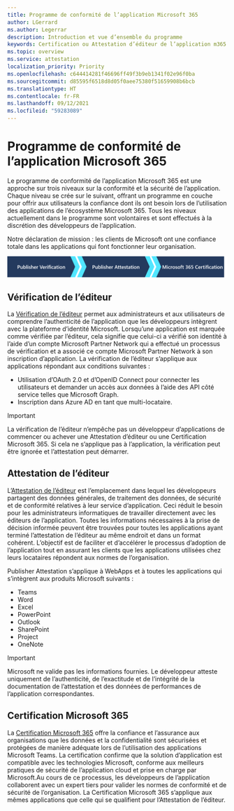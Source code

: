 ```yaml
---
title: Programme de conformité de l’application Microsoft 365
author: LGerrard
ms.author: Legerrar
description: Introduction et vue d’ensemble du programme
keywords: Certification ou Attestation d’éditeur de l’application m365 Microsoft 365
ms.topic: overview
ms.service: attestation
localization_priority: Priority
ms.openlocfilehash: c644414281f46696ff49f3b9eb1341f02e96f0ba
ms.sourcegitcommit: d85595f6518d8d05f0aee75380f51659908b6bcb
ms.translationtype: HT
ms.contentlocale: fr-FR
ms.lasthandoff: 09/12/2021
ms.locfileid: "59283089"
---
```

# <a name="microsoft-365-app-compliance-program"></a>Programme de conformité de l’application Microsoft 365

Le programme de conformité de l’application Microsoft 365 est une approche sur trois niveaux sur la conformité et la sécurité de l’application. Chaque niveau se crée sur le suivant, offrant un programme en couche pour offrir aux utilisateurs la confiance dont ils ont besoin lors de l’utilisation des applications de l’écosystème Microsoft 365. Tous les niveaux actuellement dans le programme sont volontaires et sont effectués à la discrétion des développeurs de l’application. 

Notre déclaration de mission : les clients de Microsoft ont une confiance totale dans les applications qui font fonctionner leur organisation.

  ![Approche à trois niveaux vers la conformité de l’application](media/Microsoft-App-Compliance-Overview.png) 

## <a name="publisher-verification"></a>Vérification de l’éditeur

La [Vérification de l’éditeur](https://docs.microsoft.com/azure/active-directory/develop/publisher-verification-overview) permet aux administrateurs et aux utilisateurs de comprendre l’authenticité de l’application que les développeurs intègrent avec la plateforme d’identité Microsoft. Lorsqu’une application est marquée comme vérifiée par l’éditeur, cela signifie que celui-ci a vérifié son identité à l’aide d’un compte Microsoft Partner Network qui a effectué un processus de vérification et a associé ce compte Microsoft Partner Network à son inscription d’application.
La vérification de l’éditeur s’applique aux applications répondant aux conditions suivantes :  
- Utilisation d’OAuth 2.0 et d’OpenID Connect pour connecter les utilisateurs et demander un accès aux données à l’aide des API côté service telles que Microsoft Graph. 
- Inscription dans Azure AD en tant que multi-locataire.  

> [!IMPORTANT]
> La vérification de l’éditeur n’empêche pas un développeur d’applications de commencer ou achever une Attestation d’éditeur ou une Certification Microsoft 365. Si cela ne s’applique pas à l’application, la vérification peut être ignorée et l’attestation peut démarrer.

## <a name="publisher-attestation"></a>Attestation de l’éditeur

L’[Attestation de l’éditeur](https://docs.microsoft.com/microsoft-365-app-certification/docs/enterprise-app-attestation-guide) est l’emplacement dans lequel les développeurs partagent des données générales, de traitement des données, de sécurité et de conformité relatives à leur service d’application. Ceci réduit le besoin pour les administrateurs informatiques de travailler directement avec les éditeurs de l’application. Toutes les informations nécessaires à la prise de décision informée peuvent être trouvées pour toutes les applications ayant terminé l’attestation de l’éditeur au même endroit et dans un format cohérent. L’objectif est de faciliter et d’accélérer le processus d’adoption de l’application tout en assurant les clients que les applications utilisées chez leurs locataires répondent aux normes de l’organisation.

Publisher Attestation s’applique à WebApps et à toutes les applications qui s’intègrent aux produits Microsoft suivants :
-   Teams
-   Word
-   Excel
-   PowerPoint 
-   Outlook
- SharePoint
- Project
- OneNote

> [!IMPORTANT]
> Microsoft ne valide pas les informations fournies. Le développeur atteste uniquement de l’authenticité, de l’exactitude et de l’intégrité de la documentation de l’attestation et des données de performances de l’application correspondantes. 

## <a name="microsoft-365-certification"></a>Certification Microsoft 365
La [Certification Microsoft 365](https://docs.microsoft.com/microsoft-365-app-certification/docs/enterprise-app-certification-guide) offre la confiance et l’assurance aux organisations que les données et la confidentialité sont sécurisées et protégées de manière adéquate lors de l’utilisation des applications Microsoft Teams. La certification confirme que la solution d’application est compatible avec les technologies Microsoft, conforme aux meilleurs pratiques de sécurité de l’application cloud et prise en charge par Microsoft.Au cours de ce processus, les développeurs de l’application collaborent avec un expert tiers pour valider les normes de conformité et de sécurité de l’organisation. La Certification Microsoft 365 s’applique aux mêmes applications que celle qui se qualifient pour l’Attestation de l’éditeur. 


